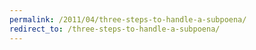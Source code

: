 ```yaml
---
permalink: /2011/04/three-steps-to-handle-a-subpoena/
redirect_to: /three-steps-to-handle-a-subpoena/
---
```


